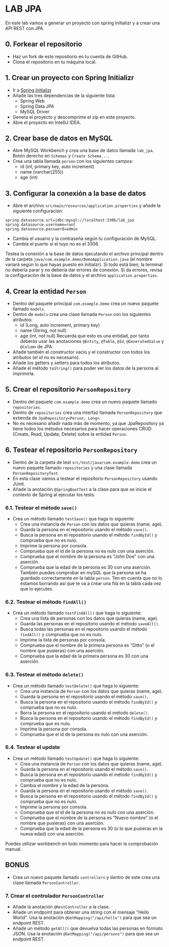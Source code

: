 # LAB JPA

En este lab vamos a generar un proyecto con spring Initializr y a crear una API REST con JPA.

## 0. Forkear el repositorio
- Haz un fork de este repositorio en tu cuenta de GitHub.
- Clona el repositorio en tu máquina local.

## 1. Crear un proyecto con Spring Initializr
- Ir a [Spring Initializr](https://start.spring.io/)
- Añade las tres dependencias de la siguiente lista:
  - Spring Web
  - Spring Data JPA
  - MySQL Driver
- Genera el proyecto y descomprime el zip en este proyecto.
- Abre el proyecto en IntelliJ IDEA.

## 2. Crear base de datos en MySQL
- Abre MySQL Workbench y crea una base de datos llamada `lab_jpa`. Botón derecho en `Schemas` y `Create Schema...`.
- Crea una tabla llamada `person` con los siguientes campos:
  - id (int, primary key, auto increment)
  - name (varchar(255))
  - age (int)

## 3. Configurar la conexión a la base de datos
- Abre el archivo `src/main/resources/application.properties` y añade la siguiente configuración:
```properties
spring.datasource.url=jdbc:mysql://localhost:3306/lab_jpa
spring.datasource.username=root
spring.datasource.password=admin
```
- Cambia el usuario y la contraseña según tu configuración de MySQL.
- Cambia el puerto si el tuyo no es el 3306.

Testea la conexión a la base de datos ejecutando el archivo principal dentro de la carpeta `java/com.example.demo/DemoApplication.java` (el nombre variará según lo que hayas puesto en initialzr). Si todo está bien, la terminal no debería parar y no debería dar errores de conexión. Si da errores, revisa la configuración de la base de datos y el archivo `application.properties`.

## 4. Crear la entidad `Person`
- Dentro del paquete principal `com.example.demo` crea un nuevo paquete llamado `models`.
- Dentro de `models` crea una clase llamada `Person` con los siguientes atributos:
    - id (Long, auto increment, primary key)
    - name (String, not null)
    - age (int, not null)
Recuerda que esto es una entidad, por tanto deberás usar las anotaciones `@Entity`, `@Table`, `@Id`, `@GeneratedValue` y `@Column` de JPA.
- Añade también el constructor vacío y el constructor con todos los atributos (el id no es necesario).
- Añade los getters y setters para todos los atributos.
- Añade el método `toString()` para poder ver los datos de la persona al imprimirla.

## 5. Crear el repositorio `PersonRepository`
- Dentro del paquete `com.example.demo` crea un nuevo paquete llamado `repositories`.
- Dentro de `repositories` crea una interfaz llamada `PersonRepository` que extienda de `JpaRepository<Person, Long>`.
- No es necesario añadir nada más de momento, ya que JpaRepository ya tiene todos los métodos necesarios para hacer operaciones CRUD (Create, Read, Update, Delete) sobre la entidad `Person`.


## 6. Testear el repositorio `PersonRepository`
- Dentro de la carpeta de test `src/test/java/com.example.demo` crea un nuevo paquete llamado `repositories` y una clase llamada `PersonRepositoryTest`.
- En esta clase vamos a testear el repositorio `PersonRepository` usando JUnit.
- Añade la anotación `@SpringBootTest` a la clase para que se inicie el contexto de Spring al ejecutar los tests.

### 6.1. Testear el método `save()`
- Crea un método llamado `testSave()` que haga lo siguiente:
    - Crea una instancia de `Person` con los datos que quieras (name, age).
    - Guarda la persona en el repositorio usando el método `save()`.
    - Busca la persona en el repositorio usando el método `findById()` y comprueba que no es nulo.
    - Imprime la persona por consola.
    - Comprueba que el id de la persona no es nulo con una aserción.
    - Comprueba que el nombre de la persona es "John Doe" con una aserción.
    - Comprueba que la edad de la persona es 30 con una aserción.
También puedes comprobar en mySQL que la persona se ha guardado correctamente en la tabla `person`. Ten en cuenta que no lo estamos borrando así que te va a crear una fila en la tabla cada vez que lo ejecutes.

### 6.2. Testear el método `findAll()`
- Crea un método llamado `testFindAll()` que haga lo siguiente:
    - Crea una lista de personas con los datos que quieras (name, age).
    - Guarda las personas en el repositorio usando el método `saveAll()`.
    - Busca todas las personas en el repositorio usando el método `findAll()` y comprueba que no es nulo.
    - Imprime la lista de personas por consola.
    - Comprueba que el nombre de la primera persona es "Ditto" (o el nombre que pusieras) con una aserción.
    - Comprueba que la edad de la primera persona es 30 con una aserción.

### 6.3. Testear el método `delete()`
- Crea un método llamado `testDelete()` que haga lo siguiente:
    - Crea una instancia de `Person` con los datos que quieras (name, age).
    - Guarda la persona en el repositorio usando el método `save()`.
    - Busca la persona en el repositorio usando el método `findById()` y comprueba que no es nulo.
    - Borra la persona en el repositorio usando el método `delete()`.
    - Busca la persona en el repositorio usando el método `findById()` y comprueba que es nulo.
    - Imprime la persona por consola.
    - Comprueba que el id de la persona es nulo con una aserción.

### 6.4. Testear el update
- Crea un método llamado `testUpdate()` que haga lo siguiente:
    - Crea una instancia de `Person` con los datos que quieras (name, age).
    - Guarda la persona en el repositorio usando el método `save()`.
    - Busca la persona en el repositorio usando el método `findById()` y comprueba que no es nulo.
    - Cambia el nombre y la edad de la persona.
    - Guarda la persona en el repositorio usando el método `save()`.
    - Busca la persona en el repositorio usando el método `findById()` y comprueba que no es nulo.
    - Imprime la persona por consola.
    - Comprueba que el id de la persona no es nulo con una aserción.
    - Comprueba que el nombre de la persona es "Nuevo nombre" (o el nombre que pusieras) con una aserción.
    - Comprueba que la edad de la persona es 30 (o lo que pusieras en la nueva edad) con una aserción.

Puedes utilizar workbench en todo momento para hacer la comprobación manual.


## BONUS
- Crea un nuevo paquete llamado `controllers` y dentro de este crea una clase llamada `PersonController`.

### 7. Crear el controlador `PersonController`
- Añade la anotación `@RestController` a la clase.
- Añade un endpoint para obtener una string con el mensaje "Hello World". Usa la anotación `@GetMapping("/api/hello")` para que sea un endpoint REST.
- Añade un método `getAll()` que devuelva todas las personas en formato JSON. Usa la anotación `@GetMapping("/api/persons")` para que sea un endpoint REST.
